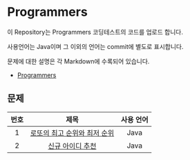 # Programmers

이 Repository는 Programmers 코딩테스트의 코드를 업로드 합니다.

사용언어는 Java이며 그 이외의 언어는 commit에 별도로 표시합니다.

문제에 대한 설명은 각 Markdown에 수록되어 있습니다.

- [Programmers](https://programmers.co.kr/learn/challenges?tab=all_challenges)


## 문제

|번호|제목|사용 언어|
|:---:|:---:|:---:|
|1|[로또의 최고 순위와 최저 순위](https://programmers.co.kr/learn/courses/30/lessons/77484)|Java|
|2|[신규 아이디 추천](https://programmers.co.kr/learn/courses/30/lessons/72410)|Java|
